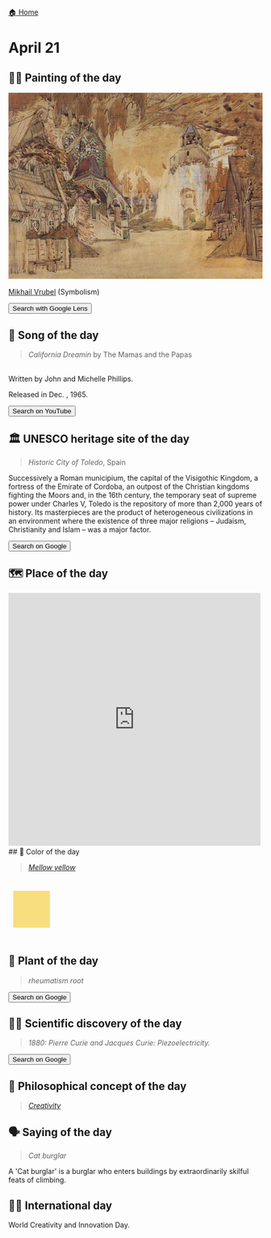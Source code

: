 
[🏠 Home](../../index.md)

# April 21

## 🧑‍🎨 Painting of the day

<img width="600" src="../img/Mikhail_Vrubel_2.jpg">

[Mikhail Vrubel](http://en.wikipedia.org/wiki/Mikhail_Vrubel) (Symbolism)

<button class="btn btn-success"
onclick=" window.open('https://lens.google.com/uploadbyurl?url=https://iretes.github.io/one-a-day/data/img/Mikhail_Vrubel_2.jpg','_blank')">
Search with Google Lens
</button>

## 🎼 Song of the day

> *California Dreamin*
by The Mamas and the Papas

<br />Written by John and Michelle Phillips.

Released in Dec. , 1965.

<button class="btn btn-success"
onclick=" window.open('http://www.youtube.com/search?q=California Dreamin by The Mamas and the Papas','_blank')">
Search on YouTube
</button>

## 🏛️ UNESCO heritage site of the day

> *Historic City of Toledo*, Spain

<p>Successively a Roman municipium, the capital of the Visigothic Kingdom, a fortress of the Emirate of Cordoba, an outpost of the Christian kingdoms fighting the Moors and, in the 16th century, the temporary seat of supreme power under Charles V, Toledo is the repository of more than 2,000 years of history. Its masterpieces are the product of heterogeneous civilizations in an environment where the existence of three major religions – Judaism, Christianity and Islam – was a major factor.</p>

<button class="btn btn-success"
onclick=" window.open('http://www.google.com/search?q=Historic City of Toledo','_blank')">
Search on Google
</button>

## 🗺️ Place of the day

<iframe
src="https://www.mapcrunch.com"
name="mapcrunch"
width="500"
height="500"
allowTransparency="true"
scrolling="no"
frameborder="0"
>
</iframe>
## 🎨 Color of the day

> *[Mellow yellow](https://en.wikipedia.org/wiki/Shades_of_yellow#Mellow_yellow)*

<div style="color:#F8DE7E; font-size: 100px;">&#9632;</div>

## 🌿 Plant of the day

> *rheumatism root*

<button class="btn btn-success"
onclick=" window.open('http://www.google.com/search?q=rheumatism root','_blank')">
Search on Google
</button>

## 🧑‍🔬 Scientific discovery of the day

> *1880: Pierre Curie and Jacques Curie: Piezoelectricity.*

<button class="btn btn-success"
onclick=" window.open('http://www.google.com/search?q=1880: Pierre Curie and Jacques Curie: Piezoelectricity.','_blank')">
Search on Google
</button>

## 💭 Philosophical concept of the day

> *[Creativity](https://en.wikipedia.org/wiki/Creativity)*

## 🗣️ Saying of the day

> *Cat burglar*

A 'Cat burglar' is a burglar who enters buildings by extraordinarily skilful feats of climbing.

## 🏳️‍🌈 International day

World Creativity and Innovation Day.